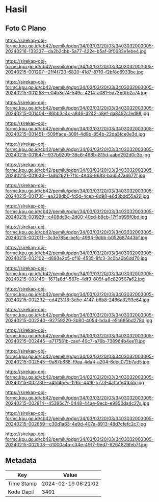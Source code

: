 # Hasil

## Foto C Plano

https://sirekap-obj-formc.kpu.go.id/cb42/pemilu/pdpr/34/03/03/20/03/3403032003005-20240216-133337--da2b2cbb-5a77-422e-b5af-8f0683e1ebe4.jpg

https://sirekap-obj-formc.kpu.go.id/cb42/pemilu/pdpr/34/03/03/20/03/3403032003005-20240215-001207--21f4f723-6820-41d7-8710-f2bf8c8933be.jpg

https://sirekap-obj-formc.kpu.go.id/cb42/pemilu/pdpr/34/03/03/20/03/3403032003005-20240215-001258--e04b8d74-549c-4214-a081-5d73b0fb2a74.jpg

https://sirekap-obj-formc.kpu.go.id/cb42/pemilu/pdpr/34/03/03/20/03/3403032003005-20240215-001404--86bb3c4c-a846-4242-a8ef-da8492c1ed98.jpg

https://sirekap-obj-formc.kpu.go.id/cb42/pemilu/pdpr/34/03/03/20/03/3403032003005-20240215-001451--509fface-309f-4d9b-854b-22da3fce0e3d.jpg

https://sirekap-obj-formc.kpu.go.id/cb42/pemilu/pdpr/34/03/03/20/03/3403032003005-20240215-001547--937b9209-38c6-468b-815d-aabd292d0c3b.jpg

https://sirekap-obj-formc.kpu.go.id/cb42/pemilu/pdpr/34/03/03/20/03/3403032003005-20240215-001633--1ad62621-7f1c-4843-9683-ba6547a6677f.jpg

https://sirekap-obj-formc.kpu.go.id/cb42/pemilu/pdpr/34/03/03/20/03/3403032003005-20240215-001735--ea238db0-fd5d-4ceb-8d98-e6d3bdd55a29.jpg

https://sirekap-obj-formc.kpu.go.id/cb42/pemilu/pdpr/34/03/03/20/03/3403032003005-20240215-001929--c408dc9c-2d00-40cd-b8cb-17f1b995f0bd.jpg

https://sirekap-obj-formc.kpu.go.id/cb42/pemilu/pdpr/34/03/03/20/03/3403032003005-20240215-002011--3c3e785e-befc-4994-9dbb-b052687443bf.jpg

https://sirekap-obj-formc.kpu.go.id/cb42/pemilu/pdpr/34/03/03/20/03/3403032003005-20240215-002102--d893e2c5-cf16-4535-8fc3-3c0ba6b6dd70.jpg

https://sirekap-obj-formc.kpu.go.id/cb42/pemilu/pdpr/34/03/03/20/03/3403032003005-20240215-002146--1671a8df-567c-4df3-805f-a6c820567a62.jpg

https://sirekap-obj-formc.kpu.go.id/cb42/pemilu/pdpr/34/03/03/20/03/3403032003005-20240215-002232--cd423118-3d5e-4147-b6b8-2466a3293e64.jpg

https://sirekap-obj-formc.kpu.go.id/cb42/pemilu/pdpr/34/03/03/20/03/3403032003005-20240215-002340--92759220-3b80-4054-bda4-e5c685bd278d.jpg

https://sirekap-obj-formc.kpu.go.id/cb42/pemilu/pdpr/34/03/03/20/03/3403032003005-20240215-002445--a717581b-caef-49c7-a76b-738964b4ee11.jpg

https://sirekap-obj-formc.kpu.go.id/cb42/pemilu/pdpr/34/03/03/20/03/3403032003005-20240215-002545--9a87b638-f9aa-4da4-a204-6dec072b7ad5.jpg

https://sirekap-obj-formc.kpu.go.id/cb42/pemilu/pdpr/34/03/03/20/03/3403032003005-20240215-002730--a4fd4bec-126c-4419-b773-4a1fafe41b5b.jpg

https://sirekap-obj-formc.kpu.go.id/cb42/pemilu/pdpr/34/03/03/20/03/3403032003005-20240215-002814--45395c7f-0448-44ae-9ecb-e9850da4c27a.jpg

https://sirekap-obj-formc.kpu.go.id/cb42/pemilu/pdpr/34/03/03/20/03/3403032003005-20240215-002859--c30d1a63-4e9d-407e-8913-48d7cfefc2c7.jpg

https://sirekap-obj-formc.kpu.go.id/cb42/pemilu/pdpr/34/03/03/20/03/3403032003005-20240215-002938--d1000a4a-c34e-4917-9ed7-9264829feb7f.jpg


## Metadata

| Key        | Value               |
| ---------- | ------------------- |
| Time Stamp | 2024-02-19 06:21:02 |
| Kode Dapil | 3401                |



